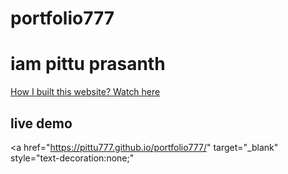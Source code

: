 # portfolio777

<h1>iam pittu prasanth</h1>
<a href="https://youtu.be/ESHaail1eGc" target="_blank" >How I built this website? Watch here</a>


<h2>live demo</h2>

<a href="https://pittu777.github.io/portfolio777/" target="_blank" style="text-decoration:none;"</a>
